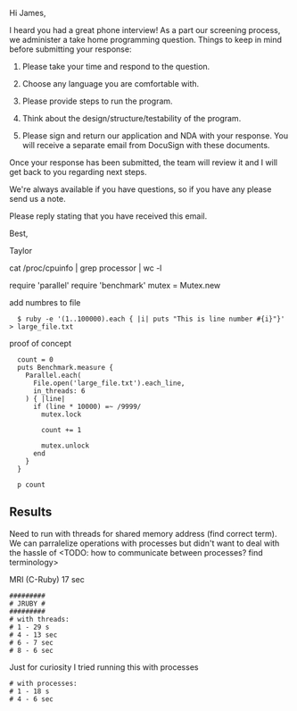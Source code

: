 Hi James,

I heard you had a great phone interview! As a part our screening process, we administer a take home programming question. Things to keep in mind before submitting your response:

1. Please take your time and respond to the question.

2. Choose any language you are comfortable with. 

3. Please provide steps to run the program.

4. Think about the design/structure/testability of the program. 

5. Please sign and return our application and NDA with your response. You will receive a separate email from DocuSign with these documents.

Once your response has been submitted, the team will review it and I will get back to you regarding next steps. 

We're always available if you have questions, so if you have any please send us a note. 

Please reply stating that you have received this email. 

Best,

Taylor 




cat /proc/cpuinfo | grep processor | wc -l

require 'parallel'
require 'benchmark'
mutex = Mutex.new

add numbres to file
```
  $ ruby -e '(1..100000).each { |i| puts "This is line number #{i}"}' > large_file.txt
```

proof of concept
```
  count = 0
  puts Benchmark.measure {
    Parallel.each(
      File.open('large_file.txt').each_line,
      in_threads: 6
    ) { |line|
      if (line * 10000) =~ /9999/
        mutex.lock

        count += 1

        mutex.unlock
      end
    }
  }

  p count
```

## Results
Need to run with threads for shared memory address (find correct term).
We can parralelize operations with processes but didn't want to deal with the hassle of <TODO: how to 
communicate between processes? find terminology>


MRI (C-Ruby)
17 sec
```
#########
# JRUBY #
#########
# with threads:
# 1 - 29 s
# 4 - 13 sec
# 6 - 7 sec
# 8 - 6 sec

```
Just for curiosity I tried running this with processes
```
# with processes:
# 1 - 18 s
# 4 - 6 sec
```
